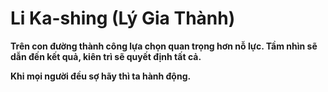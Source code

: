 # Li Ka-shing (Lý Gia Thành)

**Trên con đường thành công lựa chọn quan trọng hơn nỗ lực.
Tầm nhìn sẽ dẫn đến kết quả, kiên trì sẽ quyết định tất cả.**

**Khi mọi người đều sợ hãy thì ta hành động.**